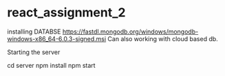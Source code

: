 # react_assignment_2

installing DATABSE
  https://fastdl.mongodb.org/windows/mongodb-windows-x86_64-6.0.3-signed.msi
Can also working with cloud based db.
  


Starting the server

  cd server
  npm install
  npm start
